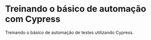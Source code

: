 #  Treinando o básico de automação com Cypress
Treinando o básico de automação de testes utilizando Cypress.

